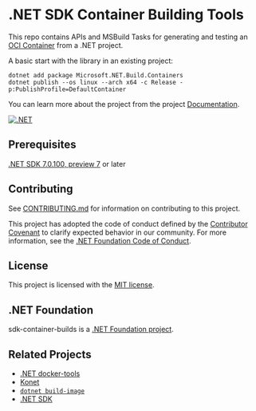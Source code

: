 # .NET SDK Container Building Tools

This repo contains APIs and MSBuild Tasks for generating and testing an [OCI Container](https://opencontainers.org/) from a .NET project.

A basic start with the library in an existing project:

```shell
dotnet add package Microsoft.NET.Build.Containers
dotnet publish --os linux --arch x64 -c Release -p:PublishProfile=DefaultContainer
```

You can learn more about the project from the project [Documentation](./docs).

[![.NET](https://github.com/dotnet/sdk-container-builds/actions/workflows/dotnet.yml/badge.svg)](https://github.com/dotnet/sdk-container-builds/actions/workflows/dotnet.yml)

## Prerequisites

[.NET SDK 7.0.100, preview 7](https://dotnet.microsoft.com/download/dotnet/7.0) or later 

## Contributing

See [CONTRIBUTING.md](CONTRIBUTING.md) for information on contributing to this project.

This project has adopted the code of conduct defined by the [Contributor Covenant](http://contributor-covenant.org/)
to clarify expected behavior in our community. For more information, see the [.NET Foundation Code of Conduct](http://www.dotnetfoundation.org/code-of-conduct).

## License

This project is licensed with the [MIT license](LICENSE).

## .NET Foundation

sdk-container-builds is a [.NET Foundation project](https://dotnetfoundation.org/projects).

## Related Projects

- [.NET docker-tools](https://github.com/dotnet/docker-tools)
- [Konet](https://github.com/lippertmarkus/konet)
- [`dotnet build-image`](https://github.com/tmds/build-image)
- [.NET SDK](https://github.com/dotnet/sdk)
